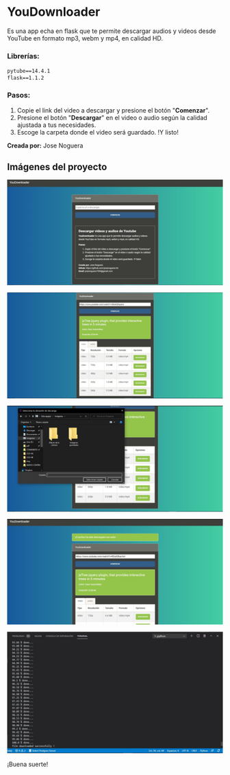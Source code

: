 # **YouDownloader**

 Es una app echa en flask que te permite descargar audios y videos desde YouTube en formato mp3, webm y mp4, en calidad HD.

 ###  **Librerías:**
~~~
pytube==14.4.1
flask==1.1.2
~~~

 ### **Pasos:** 

 1. Copie el link del video a descargar y presione el botón "**Comenzar**".
 2. Presione el botón "**Descargar**" en el video o audio según la calidad ajustada a tus necesidades.
 3. Escoge la carpeta donde el video será guardado. !Y listo!

**Creada por:** Jose Noguera

## **Imágenes del proyecto**

![img1](img/img_1.jpg)

![img1](img/img_2.jpg)

![img1](img/img_3.jpg)

![img1](img/img_4.jpg)

![img1](img/img_5.jpg)

¡Buena suerte!
